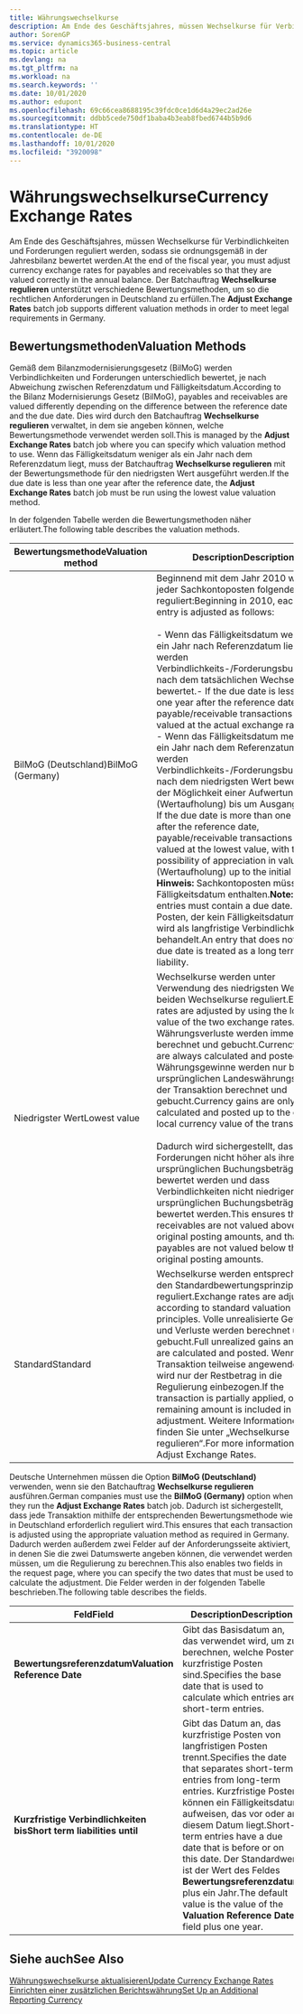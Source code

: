 ```yaml
---
title: Währungswechselkurse
description: Am Ende des Geschäftsjahres, müssen Wechselkurse für Verbindlichkeiten und Forderungen reguliert werden, sodass sie ordnungsgemäß in der Jahresbilanz bewertet werden. Der Batchauftrag **Wechselkurse regulieren** unterstützt verschiedene Bewertungsmethoden, um so die rechtlichen Anforderungen in Deutschland zu erfüllen.
author: SorenGP
ms.service: dynamics365-business-central
ms.topic: article
ms.devlang: na
ms.tgt_pltfrm: na
ms.workload: na
ms.search.keywords: ''
ms.date: 10/01/2020
ms.author: edupont
ms.openlocfilehash: 69c66cea8688195c39fdc0ce1d6d4a29ec2ad26e
ms.sourcegitcommit: ddbb5cede750df1baba4b3eab8fbed6744b5b9d6
ms.translationtype: HT
ms.contentlocale: de-DE
ms.lasthandoff: 10/01/2020
ms.locfileid: "3920098"
---
```

# <a name="currency-exchange-rates"></a><span data-ttu-id="4d82f-104">Währungswechselkurse</span><span class="sxs-lookup"><span data-stu-id="4d82f-104">Currency Exchange Rates</span></span>
<span data-ttu-id="4d82f-105">Am Ende des Geschäftsjahres, müssen Wechselkurse für Verbindlichkeiten und Forderungen reguliert werden, sodass sie ordnungsgemäß in der Jahresbilanz bewertet werden.</span><span class="sxs-lookup"><span data-stu-id="4d82f-105">At the end of the fiscal year, you must adjust currency exchange rates for payables and receivables so that they are valued correctly in the annual balance.</span></span> <span data-ttu-id="4d82f-106">Der Batchauftrag **Wechselkurse regulieren** unterstützt verschiedene Bewertungsmethoden, um so die rechtlichen Anforderungen in Deutschland zu erfüllen.</span><span class="sxs-lookup"><span data-stu-id="4d82f-106">The **Adjust Exchange Rates** batch job supports different valuation methods in order to meet legal requirements in Germany.</span></span>  

## <a name="valuation-methods"></a><span data-ttu-id="4d82f-107">Bewertungsmethoden</span><span class="sxs-lookup"><span data-stu-id="4d82f-107">Valuation Methods</span></span>  
<span data-ttu-id="4d82f-108">Gemäß dem Bilanzmodernisierungsgesetz (BilMoG) werden Verbindlichkeiten und Forderungen unterschiedlich bewertet, je nach Abweichung zwischen Referenzdatum und Fälligkeitsdatum.</span><span class="sxs-lookup"><span data-stu-id="4d82f-108">According to the Bilanz Modernisierungs Gesetz (BilMoG), payables and receivables are valued differently depending on the difference between the reference date and the due date.</span></span> <span data-ttu-id="4d82f-109">Dies wird durch den Batchauftrag **Wechselkurse regulieren** verwaltet, in dem sie angeben können, welche Bewertungsmethode verwendet werden soll.</span><span class="sxs-lookup"><span data-stu-id="4d82f-109">This is managed by the **Adjust Exchange Rates** batch job where you can specify which valuation method to use.</span></span> <span data-ttu-id="4d82f-110">Wenn das Fälligkeitsdatum weniger als ein Jahr nach dem Referenzdatum liegt, muss der Batchauftrag **Wechselkurse regulieren** mit der Bewertungsmethode für den niedrigsten Wert ausgeführt werden.</span><span class="sxs-lookup"><span data-stu-id="4d82f-110">If the due date is less than one year after the reference date, the **Adjust Exchange Rates** batch job must be run using the lowest value valuation method.</span></span>  

<span data-ttu-id="4d82f-111">In der folgenden Tabelle werden die Bewertungsmethoden näher erläutert.</span><span class="sxs-lookup"><span data-stu-id="4d82f-111">The following table describes the valuation methods.</span></span>  

|<span data-ttu-id="4d82f-112">Bewertungsmethode</span><span class="sxs-lookup"><span data-stu-id="4d82f-112">Valuation method</span></span>|<span data-ttu-id="4d82f-113">Description</span><span class="sxs-lookup"><span data-stu-id="4d82f-113">Description</span></span>|  
|----------------------|---------------------------------------|  
|<span data-ttu-id="4d82f-114">BilMoG (Deutschland)</span><span class="sxs-lookup"><span data-stu-id="4d82f-114">BilMoG (Germany)</span></span>|<span data-ttu-id="4d82f-115">Beginnend mit dem Jahr 2010 wird jeder Sachkontoposten folgendermaßen reguliert:</span><span class="sxs-lookup"><span data-stu-id="4d82f-115">Beginning in 2010, each ledger entry is adjusted as follows:</span></span><br /><br /> <span data-ttu-id="4d82f-116">-   Wenn das Fälligkeitsdatum weniger als ein Jahr nach Referenzdatum liegt, werden Verbindlichkeits-/Forderungsbuchungen nach dem tatsächlichen Wechselkurs bewertet.</span><span class="sxs-lookup"><span data-stu-id="4d82f-116">-   If the due date is less than one year after the reference date, payable/receivable transactions are valued at the actual exchange rate.</span></span><br /><span data-ttu-id="4d82f-117">-   Wenn das Fälligkeitsdatum mehr als ein Jahr nach dem Referenzatum liegt, werden Verbindlichkeits-/Forderungsbuchungen nach dem niedrigsten Wert bewertet, mit der Möglichkeit einer Aufwertung (Wertaufholung) bis um Ausgangswert.</span><span class="sxs-lookup"><span data-stu-id="4d82f-117">-   If the due date is more than one year after the reference date, payable/receivable transactions are valued at the lowest value, with the possibility of appreciation in value (Wertaufholung) up to the initial value.</span></span> <span data-ttu-id="4d82f-118">**Hinweis:**  Sachkontoposten müssen ein Fälligkeitsdatum enthalten.</span><span class="sxs-lookup"><span data-stu-id="4d82f-118">**Note:**  Ledger entries must contain a due date.</span></span> <span data-ttu-id="4d82f-119">Ein Posten, der kein Fälligkeitsdatum hat, wird als langfristige Verbindlichkeit behandelt.</span><span class="sxs-lookup"><span data-stu-id="4d82f-119">An entry that does not have a due date is treated as a long term liability.</span></span>|  
|<span data-ttu-id="4d82f-120">Niedrigster Wert</span><span class="sxs-lookup"><span data-stu-id="4d82f-120">Lowest value</span></span>|<span data-ttu-id="4d82f-121">Wechselkurse werden unter Verwendung des niedrigsten Wertes der beiden Wechselkurse reguliert.</span><span class="sxs-lookup"><span data-stu-id="4d82f-121">Exchange rates are adjusted by using the lowest value of the two exchange rates.</span></span> <span data-ttu-id="4d82f-122">Währungsverluste werden immer berechnet und gebucht.</span><span class="sxs-lookup"><span data-stu-id="4d82f-122">Currency losses are always calculated and posted.</span></span> <span data-ttu-id="4d82f-123">Währungsgewinne werden nur bis zum ursprünglichen Landeswährungswert der Transaktion berechnet und gebucht.</span><span class="sxs-lookup"><span data-stu-id="4d82f-123">Currency gains are only calculated and posted up to the original local currency value of the transaction.</span></span><br /><br /> <span data-ttu-id="4d82f-124">Dadurch wird sichergestellt, dass Forderungen nicht höher als ihre ursprünglichen Buchungsbeträge bewertet werden und dass Verbindlichkeiten nicht niedriger als ihre ursprünglichen Buchungsbeträge bewertet werden.</span><span class="sxs-lookup"><span data-stu-id="4d82f-124">This ensures that receivables are not valued above their original posting amounts, and that payables are not valued below their original posting amounts.</span></span>|  
|<span data-ttu-id="4d82f-125">Standard</span><span class="sxs-lookup"><span data-stu-id="4d82f-125">Standard</span></span>|<span data-ttu-id="4d82f-126">Wechselkurse werden entsprechend den Standardbewertungsprinzipien reguliert.</span><span class="sxs-lookup"><span data-stu-id="4d82f-126">Exchange rates are adjusted according to standard valuation principles.</span></span> <span data-ttu-id="4d82f-127">Volle unrealisierte Gewinne und Verluste werden berechnet und gebucht.</span><span class="sxs-lookup"><span data-stu-id="4d82f-127">Full unrealized gains and losses are calculated and posted.</span></span> <span data-ttu-id="4d82f-128">Wenn die Transaktion teilweise angewendet wird, wird nur der Restbetrag in die Regulierung einbezogen.</span><span class="sxs-lookup"><span data-stu-id="4d82f-128">If the transaction is partially applied, only the remaining amount is included in the adjustment.</span></span> <span data-ttu-id="4d82f-129">Weitere Informationen finden Sie unter „Wechselkurse regulieren“.</span><span class="sxs-lookup"><span data-stu-id="4d82f-129">For more information, see Adjust Exchange Rates.</span></span>|  

<span data-ttu-id="4d82f-130">Deutsche Unternehmen müssen die Option **BilMoG (Deutschland)** verwenden, wenn sie den Batchauftrag **Wechselkurse regulieren** ausführen.</span><span class="sxs-lookup"><span data-stu-id="4d82f-130">German companies must use the **BilMoG (Germany)** option when they run the **Adjust Exchange Rates** batch job.</span></span> <span data-ttu-id="4d82f-131">Dadurch ist sichergestellt, dass jede Transaktion mithilfe der entsprechenden Bewertungsmethode wie in Deutschland erforderlich reguliert wird.</span><span class="sxs-lookup"><span data-stu-id="4d82f-131">This ensures that each transaction is adjusted using the appropriate valuation method as required in Germany.</span></span> <span data-ttu-id="4d82f-132">Dadurch werden außerdem zwei Felder auf der Anforderungsseite aktiviert, in denen Sie die zwei Datumswerte angeben können, die verwendet werden müssen, um die Regulierung zu berechnen.</span><span class="sxs-lookup"><span data-stu-id="4d82f-132">This also enables two fields in the request page, where you can specify the two dates that must be used to calculate the adjustment.</span></span> <span data-ttu-id="4d82f-133">Die Felder werden in der folgenden Tabelle beschrieben.</span><span class="sxs-lookup"><span data-stu-id="4d82f-133">The following table describes the fields.</span></span>  

|<span data-ttu-id="4d82f-134">Feld</span><span class="sxs-lookup"><span data-stu-id="4d82f-134">Field</span></span>|<span data-ttu-id="4d82f-135">Description</span><span class="sxs-lookup"><span data-stu-id="4d82f-135">Description</span></span>|  
|---------------------------------|---------------------------------------|  
|<span data-ttu-id="4d82f-136">**Bewertungsreferenzdatum**</span><span class="sxs-lookup"><span data-stu-id="4d82f-136">**Valuation Reference Date**</span></span>|<span data-ttu-id="4d82f-137">Gibt das Basisdatum an, das verwendet wird, um zu berechnen, welche Posten kurzfristige Posten sind.</span><span class="sxs-lookup"><span data-stu-id="4d82f-137">Specifies the base date that is used to calculate which entries are short-term entries.</span></span>|  
|<span data-ttu-id="4d82f-138">**Kurzfristige Verbindlichkeiten bis**</span><span class="sxs-lookup"><span data-stu-id="4d82f-138">**Short term liabilities until**</span></span>|<span data-ttu-id="4d82f-139">Gibt das Datum an, das kurzfristige Posten von langfristigen Posten trennt.</span><span class="sxs-lookup"><span data-stu-id="4d82f-139">Specifies the date that separates short-term entries from long-term entries.</span></span> <span data-ttu-id="4d82f-140">Kurzfristige Posten können ein Fälligkeitsdatum aufweisen, das vor oder an diesem Datum liegt.</span><span class="sxs-lookup"><span data-stu-id="4d82f-140">Short-term entries have a due date that is before or on this date.</span></span> <span data-ttu-id="4d82f-141">Der Standardwert ist der Wert des Feldes **Bewertungsreferenzdatum** plus ein Jahr.</span><span class="sxs-lookup"><span data-stu-id="4d82f-141">The default value is the value of the **Valuation Reference Date** field plus one year.</span></span>|  

## <a name="see-also"></a><span data-ttu-id="4d82f-142">Siehe auch</span><span class="sxs-lookup"><span data-stu-id="4d82f-142">See Also</span></span>  
[<span data-ttu-id="4d82f-143">Währungswechselkurse aktualisieren</span><span class="sxs-lookup"><span data-stu-id="4d82f-143">Update Currency Exchange Rates</span></span>](../../finance-how-update-currencies.md)  
[<span data-ttu-id="4d82f-144">Einrichten einer zusätzlichen Berichtswährung</span><span class="sxs-lookup"><span data-stu-id="4d82f-144">Set Up an Additional Reporting Currency</span></span>](../../finance-how-setup-additional-currencies.md)
